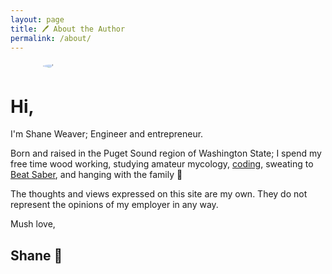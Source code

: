 ```yaml
---
layout: page
title: 🖊 About the Author
permalink: /about/
---
```


<div style="max-width:400px;border-radius:50%;position:relative;overflow:hidden;margin:auto;">
    <img src="{{ '/assets/img/posts/about.jpg' | relative_url }}" style="display:block;margin:auto;" />
</div>

# Hi,

I'm Shane Weaver; Engineer and entrepreneur.

Born and raised in the Puget Sound region of Washington State; I spend my free time wood working, studying amateur mycology, [coding](https://github.com/shweaver-MSFT), sweating to [Beat Saber](https://www.youtube.com/playlist?list=PLQncYd_cub1LFv9zl7KRfvPA2fVM1Lfq_), and hanging with the family 🤹‍️

The thoughts and views expressed on this site are my own. They do not represent the opinions of my employer in any way.

Mush love,

## Shane 🍄